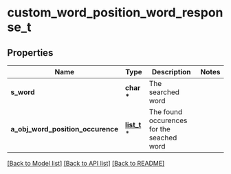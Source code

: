 # custom_word_position_word_response_t

## Properties
Name | Type | Description | Notes
------------ | ------------- | ------------- | -------------
**s_word** | **char \*** | The searched word | 
**a_obj_word_position_occurence** | [**list_t**](custom_word_position_occurence_response.md) \* | The found occurences for the seached word | 

[[Back to Model list]](../README.md#documentation-for-models) [[Back to API list]](../README.md#documentation-for-api-endpoints) [[Back to README]](../README.md)


